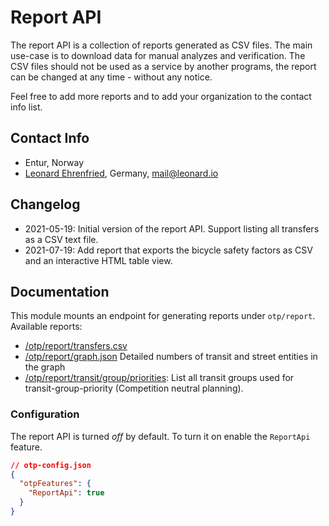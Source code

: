 # Report API

The report API is a collection of reports generated as CSV files. The main use-case is to download
data for manual analyzes and verification. The CSV files should not be used as a service by another
programs, the report can be changed at any time - without any notice.

Feel free to add more reports and to add your organization to the contact info list.

## Contact Info

- Entur, Norway
- [Leonard Ehrenfried](https://leonard.io), Germany, [mail@leonard.io](mailto:mail@leonard.io)

## Changelog

- 2021-05-19: Initial version of the report API. Support listing all transfers as a CSV text file.
- 2021-07-19: Add report that exports the bicycle safety factors as CSV and an interactive HTML
  table view.

## Documentation

This module mounts an endpoint for generating reports under `otp/report`. Available reports:

- [/otp/report/transfers.csv](http://localhost:8080/otp/report/transfers.csv)
- [/otp/report/graph.json](http://localhost:8080/otp/report/graph.json)
  Detailed numbers of transit and street entities in the graph
- [/otp/report/transit/group/priorities](http://localhost:8080/otp/report/transit/group/priorities):
  List all transit groups used for transit-group-priority (Competition neutral planning).   

### Configuration

The report API is turned _off_ by default. To turn it on enable the `ReportApi` feature.

```json
// otp-config.json
{
  "otpFeatures": {
    "ReportApi": true
  }
}
```

